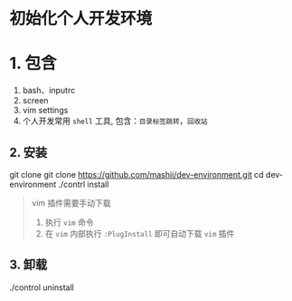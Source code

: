 # 初始化个人开发环境

# 1. 包含
1. bash、inputrc
2. screen
3. vim settings
4. 个人开发常用 `shell` 工具, 包含：`目录标签跳转`，`回收站`


## 2. 安装
git clone git clone https://github.com/mashii/dev-environment.git
cd dev-environment
./contrl install

> vim 插件需要手动下载
> 1. 执行 `vim` 命令
> 2. 在 `vim` 内部执行 `:PlugInstall` 即可自动下载 `vim` 插件

## 3. 卸载
./control uninstall
